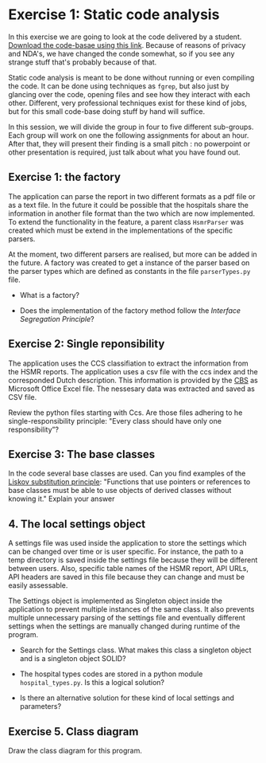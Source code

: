 # Exercise 1: Static code analysis

In this exercise we are going to look at the code delivered by a student. [Download the code-basae using this link](files/exercise1.zip). Because of reasons of privacy and NDA's, we have changed the conde somewhat, so if you see any strange stuff that's probably because of that. 

Static code analysis is meant to be done without running or even compiling the code. It can be done using techniques as `fgrep`, but also just by glancing over the code, opening files and see how they interact with each other. Different, very professional techniques exist for these kind of jobs, but for this small code-base doing stuff by hand will suffice.

In this session, we will divide the group in four to five different sub-groups. Each group will work on one the following assignments for about an hour. After that, they will present their finding is a small pitch : no powerpoint or other presentation is required, just talk about what you have found out.


## Exercise 1: the factory

The application can parse the report in two different formats as a pdf file or as a text file. In the future it could be possible that the hospitals share the information in another file format than the two which are now implemented. To extend the functionality in the feature, a parent class `HsmrParser` was created which must be extend in the implementations of the specific parsers. 

At the moment, two different parsers are realised, but more can be added in the future. A factory was created to get a instance of the parser based on the parser types which are defined as constants in the file `parserTypes.py` file.

- What is a factory? 

- Does the implementation of the factory method follow the *Interface Segregation Principle*?


## Exercise 2: Single reponsibility

The application uses the CCS classifiation to extract the information from the HSMR reports. The application uses a csv file with the ccs index and the corresponded Dutch description. This information is provided by the [CBS](https://www.cbs.nl/nl-nl/onze-diensten/methoden/onderzoeksomschrijvingen/aanvullende%20onderzoeksbeschrijvingen/hsmr-2016-methodological-report) as Microsoft Office Excel file. The nessesary data was extracted and saved as CSV file.

Review the python files starting with Ccs. Are those files adhering to he single-responsibility principle: "Every class should have only one responsibility”?


## Exercise 3: The base classes

In the code several base classes are used. Can you find examples of the [Liskov substitution principle](https://en.wikipedia.org/wiki/Liskov_substitution_principle): "Functions that use pointers or references to base classes must be able to use objects of derived classes without knowing it." Explain your answer


## 4. The local settings object

A settings file was used inside the application to store the settings which can be changed over time or is user specific. For instance, the path to a temp directory is saved inside the settings file because they will be different between users. Also, specific table names of the HSMR report, API URLs, API headers are saved in this file because they can change and must be easily assessable. 

The Settings object is implemented as Singleton object inside the application to prevent multiple instances of the same class. It also prevents multiple unnecessary parsing of the settings file and eventually different settings when the settings are manually changed during runtime of the program. 

-	Search for the Settings class. What makes this class a singleton object and is a singleton object SOLID? 

-	The hospital types codes are stored in a python module `hospital_types.py`. Is this a logical solution?

-	Is there an alternative solution for these kind of local settings and parameters?


## Exercise 5. Class diagram

Draw the class diagram for this program. 



